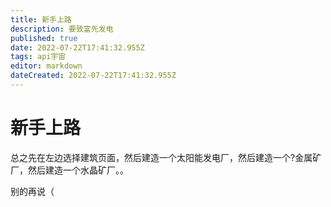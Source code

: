 ```yaml
---
title: 新手上路
description: 要致富先发电
published: true
date: 2022-07-22T17:41:32.955Z
tags: api宇宙
editor: markdown
dateCreated: 2022-07-22T17:41:32.955Z
---
```


# 新手上路

总之先在左边选择建筑页面，然后建造一个太阳能发电厂，然后建造一个?金属矿厂，然后建造一个水晶矿厂。。

别的再说（